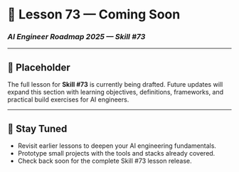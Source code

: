 # 🚧 Lesson 73 — Coming Soon

### *AI Engineer Roadmap 2025 — Skill #73*

---

## 🚧 Placeholder
The full lesson for **Skill #73** is currently being drafted. Future updates will expand this section with learning objectives, definitions, frameworks, and practical build exercises for AI engineers.

---

## 📌 Stay Tuned
* Revisit earlier lessons to deepen your AI engineering fundamentals.
* Prototype small projects with the tools and stacks already covered.
* Check back soon for the complete Skill #73 lesson release.
